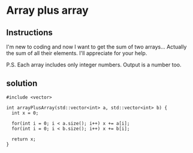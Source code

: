 # Array plus array

## Instructions

I'm new to coding and now I want to get the sum of two arrays... Actually the sum of all their elements. I'll appreciate for your help.

P.S. Each array includes only integer numbers. Output is a number too.

## solution

```
#include <vector>

int arrayPlusArray(std::vector<int> a, std::vector<int> b) {
  int x = 0;
  
  for(int i = 0; i < a.size(); i++) x += a[i];
  for(int i = 0; i < b.size(); i++) x += b[i];
  
  return x;
}
```
